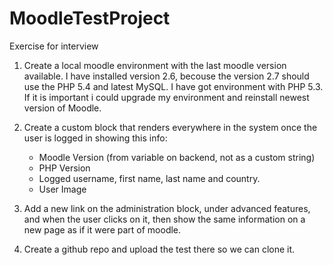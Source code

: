 MoodleTestProject
=================

Exercise for interview 

1) Create a local moodle environment with the last moodle version available.
I have installed version 2.6, becouse the version 2.7 should use the PHP 5.4 and latest MySQL. I have got environment with PHP 5.3. 
If it is important i could upgrade my environment and reinstall newest version of Moodle.

2) Create a custom block that renders everywhere in the system once the user is logged in showing this info:
    * Moodle Version (from variable on backend, not as a custom string)
    * PHP Version
    * Logged username, first name, last name and country.
    * User Image
3) Add a new link on the administration block, under advanced features, and when the user clicks on it, then show the same information on a new page as if it were part of moodle.
4) Create a github repo and upload the test there so we can clone it.
